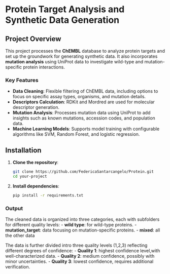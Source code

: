 # Protein Target Analysis and Synthetic Data Generation

## Project Overview
This project processes the **ChEMBL** database to analyze protein targets and set up the groundwork for generating synthetic data. It also incorporates **mutation analysis** using UniProt data to investigate wild-type and mutation-specific protein interactions.

### Key Features
- **Data Cleaning**: Flexible filtering of ChEMBL data, including options to focus on specific assay types, organisms, and mutation details.
- **Descriptors Calculation**: RDKit and Mordred are used for molecular descriptor generation.
- **Mutation Analysis**: Processes mutation data using UniProt to add insights such as known mutations, accession codes, and population data.
- **Machine Learning Models**: Supports model training with configurable algorithms like SVM, Random Forest, and logistic regression.

## Installation

1. **Clone the repository**:
   ```bash
   git clone https://github.com/FedericaSantarcangelo/Protein.git
   cd your-project

2. **Install dependencies**:
   ```bash
   pip install -r requirements.txt

### Output
The cleaned data is organized into three categories, each with subfolders for different quality levels:
    - **wild type**: for wild-type proteins.
    - **mutation_target**: data focusing on mutation-specific proteins.
    - **mixed**: all the other data

The data is further divided intro three quality levels (1,2,3) reflecting different degrees of confidence:
    - **Quality 1**: highest confidence level,with well-characterized data.
    - **Quality 2**: medium confidence, possibly with minor uncertainties.
    - **Quality 3**: lowest confidence, requires additional verification.

    